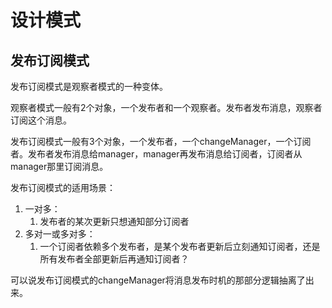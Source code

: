 # 设计模式

## 发布订阅模式

发布订阅模式是观察者模式的一种变体。

观察者模式一般有2个对象，一个发布者和一个观察者。发布者发布消息，观察者订阅这个消息。

发布订阅模式一般有3个对象，一个发布者，一个changeManager，一个订阅者。发布者发布消息给manager，manager再发布消息给订阅者，订阅者从manager那里订阅消息。

发布订阅模式的适用场景：

1. 一对多：
   1. 发布者的某次更新只想通知部分订阅者
2. 多对一或多对多：
   1. 一个订阅者依赖多个发布者，是某个发布者更新后立刻通知订阅者，还是所有发布者全部更新后再通知订阅者？

可以说发布订阅模式的changeManager将消息发布时机的那部分逻辑抽离了出来。